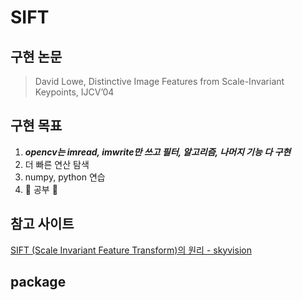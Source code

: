 # SIFT

## 구현 논문

> David Lowe, Distinctive Image Features from Scale-Invariant Keypoints, IJCV’04

## 구현 목표

1. ***opencv는 imread, imwrite만 쓰고 필터, 알고리즘, 나머지 기능 다 구현***
2. 더 빠른 연산 탐색
3. numpy, python 연습
4. :punch: 공부 :punch:

## 참고 사이트

[SIFT (Scale Invariant Feature Transform)의 원리 - skyvision](https://bskyvision.com/21)

## package
